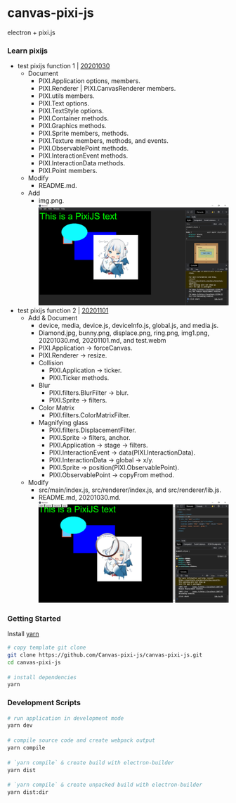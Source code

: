 # canvas-pixi-js
electron + pixi.js

### Learn pixijs
* test pixijs function 1 | [20201030](doc/20201030.md)
  * Document
    * PIXI.Application options, members.
    * PIXI.Renderer | PIXI.CanvasRenderer members.
    * PIXI.utils members.
    * PIXI.Text options.
    * PIXI.TextStyle options.
    * PIXI.Container methods.
    * PIXI.Graphics methods.
    * PIXI.Sprite members, methods.
    * PIXI.Texture members, methods, and events.
    * PIXI.ObservablePoint methods.
    * PIXI.InteractionEvent methods.
    * PIXI.InteractionData methods.
    * PIXI.Point members.
  * Modify
    * README.md.
  * Add
    * img.png.
![image](img/img.png)
* test pixijs function 2 | [20201101](doc/20201101.md)
  * Add & Document
    * device, media, device.js, deviceInfo.js, global.js, and media.js.
    * Diamond.jpg, bunny.png, displace.png, ring.png, img1.png, 20201030.md, 20201101.md, and test.webm
    * PIXI.Application -> forceCanvas.
    * PIXI.Renderer -> resize.
    * Collision
      * PIXI.Application -> ticker.
      * PIXI.Ticker methods.
    * Blur
      * PIXI.filters.BlurFilter -> blur.
      * PIXI.Sprite -> filters.
    * Color Matrix
      * PIXI.filters.ColorMatrixFilter.
    * Magnifying glass
      * PIXI.filters.DisplacementFilter.
      * PIXI.Sprite -> filters, anchor.
      * PIXI.Application -> stage -> filters.
      * PIXI.InteractionEvent -> data(PIXI.InteractionData).
      * PIXI.InteractionData -> global -> x/y.
      * PIXI.Sprite -> position(PIXI.ObservablePoint).
      * PIXI.ObservablePoint -> copyFrom method.
  * Modify 
    * src/main/index.js, src/renderer/index.js, and src/renderer/lib.js.
    * README.md, 20201030.md.
![image1](img/img1.png)

### Getting Started

Install [yarn](https://yarnpkg.com/getting-started/install)
```bash
# copy template git clone
git clone https://github.com/Canvas-pixi-js/canvas-pixi-js.git
cd canvas-pixi-js

# install dependencies
yarn
```

### Development Scripts

```bash
# run application in development mode
yarn dev

# compile source code and create webpack output
yarn compile

# `yarn compile` & create build with electron-builder
yarn dist

# `yarn compile` & create unpacked build with electron-builder
yarn dist:dir
```